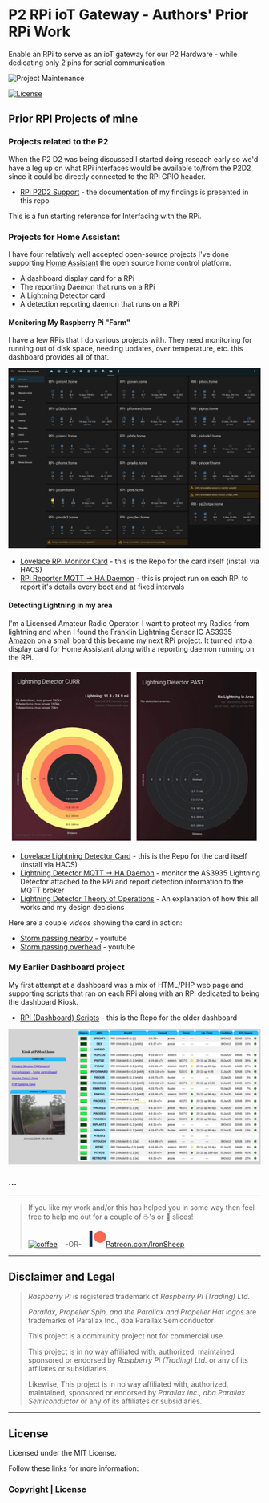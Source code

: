 # P2 RPi ioT Gateway - Authors' Prior RPi Work

Enable an RPi to serve as an ioT gateway for our P2 Hardware - while dedicating only 2 pins for serial communication

![Project Maintenance][maintenance-shield]

[![License][license-shield]](LICENSE)


## Prior RPI Projects of mine

### Projects related to the P2

When the P2 D2 was being discussed I started doing reseach early so we'd have a leg up on what RPi interfaces would be available to/from the P2D2 since it could be directly connected to the RPi GPIO header.

- [RPi P2D2 Support](https://github.com/ironsheep/RPi-P2D2-Support) - the documentation of my findings is presented in this repo

This is a fun starting reference for Interfacing with the RPi.

### Projects for Home Assistant

I have four relatively well accepted open-source projects I've done supporting [Home Assistant](https://www.home-assistant.io/) the open source home control platform.

- A dashboard display card for a RPi
- The reporting Daemon that runs on a RPi
- A Lightning Detector card
- A detection reporting daemon that runs on a RPi

#### Monitoring My Raspberry Pi "Farm"

I have a few RPis that I do various projects with. They need monitoring for running out of disk space, needing updates, over temperature, etc. this dashboard provides all of that.

![My RPi Farm](./Docs/images/RPI-HA-Dashboard1.png)

- [Lovelace RPi Monitor Card](https://github.com/ironsheep/lovelace-rpi-monitor-card) - this is the Repo for the card itself (install via HACS)
- [RPi Reporter MQTT -> HA Daemon](https://github.com/ironsheep/RPi-Reporter-MQTT2HA-Daemon) - this is project run on each RPi to report it's details every boot and at fixed intervals

#### Detecting Lightning in my area

I'm a Licensed Amateur Radio Operator. I want to protect my Radios from lightning and when I found the Franklin Lightning Sensor IC AS3935 [Amazon](https://www.amazon.com/SparkFun-Lightning-Detector-AS3935/dp/B07WFKWGC8) on a small board this became my next RPi project.  It turned into a display card for Home Assistant along with a reporting daemon running on the RPi.

![The lightning cards](./Docs/images/Actual-Cards.png)

- [Lovelace Lightning Detector Card](https://github.com/ironsheep/lovelace-lightning-detector-card) - this is the Repo for the card itself (install via HACS)
- [Lightning Detector MQTT -> HA Daemon](https://github.com/ironsheep/lightning-detector-MQTT2HA-Daemon) - monitor the AS3935 Lightning Detector attached to the RPi and report detection information to the MQTT broker
- [Lightning Detector Theory of Operations](https://github.com/ironsheep/lightning-detector-MQTT2HA-Daemon/blob/master/THEOPS.md) - An explanation of how this all works and my design decisions

Here are a couple *videos* showing the card in action:

- [Storm passing nearby](https://youtu.be/JqDANkaNPYQ) - youtube
- [Storm passing overhead](https://youtu.be/8p5WBOeDCfc) - youtube

### My Earlier Dashboard project

My first attempt at a dashboard was a mix of HTML/PHP web page and supporting scripts that ran on each RPi along with an RPi dedicated to being the dashboard Kiosk.

- [RPi (Dashboard) Scripts](https://github.com/ironsheep/RPi-scripts) - this is the Repo for the older dashboard

![The older Dashboard](./Docs/images/exampleRPiDashboard.jpg)

### ...

---

> If you like my work and/or this has helped you in some way then feel free to help me out for a couple of :coffee:'s or :pizza: slices!
>
> [![coffee](https://www.buymeacoffee.com/assets/img/custom_images/black_img.png)](https://www.buymeacoffee.com/ironsheep) &nbsp;&nbsp; -OR- &nbsp;&nbsp; [![Patreon](./Docs/images/patreon.png)](https://www.patreon.com/IronSheep?fan_landing=true)[Patreon.com/IronSheep](https://www.patreon.com/IronSheep?fan_landing=true)

---

## Disclaimer and Legal

> *Raspberry Pi* is registered trademark of *Raspberry Pi (Trading) Ltd.*
>
> *Parallax, Propeller Spin, and the Parallax and Propeller Hat logos* are trademarks of Parallax Inc., dba Parallax Semiconductor
>
> This project is a community project not for commercial use.
>
> This project is in no way affiliated with, authorized, maintained, sponsored or endorsed by *Raspberry Pi (Trading) Ltd.* or any of its affiliates or subsidiaries.
>
> Likewise, This project is in no way affiliated with, authorized, maintained, sponsored or endorsed by *Parallax Inc., dba Parallax Semiconductor* or any of its affiliates or subsidiaries.

---

## License

Licensed under the MIT License.

Follow these links for more information:

### [Copyright](copyright) | [License](LICENSE)

[maintenance-shield]: https://img.shields.io/badge/maintainer-stephen%40ironsheep%2ebiz-blue.svg?style=for-the-badge

[marketplace-version]: https://vsmarketplacebadge.apphb.com/version-short/ironsheepproductionsllc.spin2.svg

[marketplace-installs]: https://vsmarketplacebadge.apphb.com/installs-short/ironsheepproductionsllc.spin2.svg

[marketplace-rating]: https://vsmarketplacebadge.apphb.com/rating-short/ironsheepproductionsllc.spin2.svg

[license-shield]: https://img.shields.io/badge/License-MIT-yellow.svg
